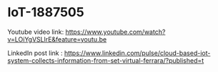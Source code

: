 # IoT-1887505

Youtube video link: https://www.youtube.com/watch?v=LOiYgVSLlrE&feature=youtu.be

LinkedIn post link : https://www.linkedin.com/pulse/cloud-based-iot-system-collects-information-from-set-virtual-ferrara/?published=t
